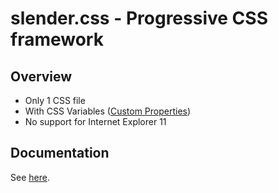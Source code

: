 # slender.css - Progressive CSS framework

## Overview
- Only 1 CSS file
- With CSS Variables ([Custom Properties](//www.w3.org/TR/css-variables-1/))
- No support for Internet Explorer 11

## Documentation
See [here](//urin.github.io/slender.css/).

